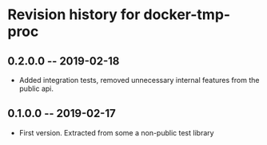 # Revision history for docker-tmp-proc

## 0.2.0.0 -- 2019-02-18

* Added integration tests, removed unnecessary internal features from the public
  api.

## 0.1.0.0 -- 2019-02-17

* First version. Extracted from some a non-public test library
